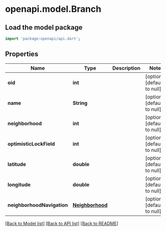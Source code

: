 # openapi.model.Branch

## Load the model package
```dart
import 'package:openapi/api.dart';
```

## Properties
Name | Type | Description | Notes
------------ | ------------- | ------------- | -------------
**oid** | **int** |  | [optional] [default to null]
**name** | **String** |  | [optional] [default to null]
**neighborhood** | **int** |  | [optional] [default to null]
**optimisticLockField** | **int** |  | [optional] [default to null]
**latitude** | **double** |  | [optional] [default to null]
**longitude** | **double** |  | [optional] [default to null]
**neighborhoodNavigation** | [**Neighborhood**](Neighborhood.md) |  | [optional] [default to null]

[[Back to Model list]](../README.md#documentation-for-models) [[Back to API list]](../README.md#documentation-for-api-endpoints) [[Back to README]](../README.md)


